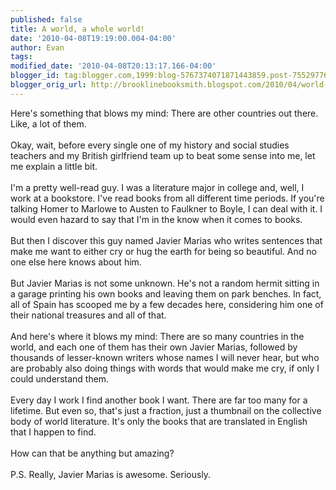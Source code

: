 ```yaml
---
published: false
title: A world, a whole world!
date: '2010-04-08T19:19:00.004-04:00'
author: Evan
tags: 
modified_date: '2010-04-08T20:13:17.166-04:00'
blogger_id: tag:blogger.com,1999:blog-5767374071871443859.post-755297765475368522
blogger_orig_url: http://brooklinebooksmith.blogspot.com/2010/04/world-whole-world.html
---
```


Here's something that blows my mind: There are other countries out there. Like, a lot of them.<br /><br />Okay, wait, before every single one of my history and social studies teachers and my British girlfriend team up to beat some sense into me, let me explain a little bit.<br /><br />I'm a pretty well-read guy. I was a literature major in college and, well, I work at a bookstore. I've read books from all different time periods. If you're talking Homer to Marlowe to Austen to Faulkner to Boyle, I can deal with it. I would even hazard to say that I'm in the know when it comes to books.<br /><br />But then I discover this guy named Javier Marias who writes sentences that make me want to either cry or hug the earth for being so beautiful. And no one else here knows about him.<br /><br />But Javier Marias is not some unknown. He's not a random hermit sitting in a garage printing his own books and leaving them on park benches. In fact, all of Spain has scooped me by a few decades here, considering him one of their national treasures and all of that.<br /><br />And here's where it blows my mind: There are so many countries in the world, and each one of them has their own Javier Marias, followed by thousands of lesser-known writers whose names I will never hear, but who are probably also doing things with words that would make me cry, if only I could understand them.<br /><br />Every day I work I find another book I want. There are far too many for a lifetime. But even so, that's just a fraction, just a thumbnail on the collective body of world literature. It's only the books that are translated in English that I happen to find.<br /><br />How can that be anything but amazing?<br /><br />P.S. Really, Javier Marias is awesome. Seriously.